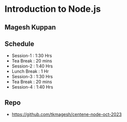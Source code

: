 # Introduction to Node.js

## Magesh Kuppan 

## Schedule
- Session-1 : 1:30 Hrs
- Tea Break : 20 mins
- Session-2 : 1:40 Hrs
- Lunch Break : 1 Hr
- Session-3 : 1:30 Hrs
- Tea Break : 20 mins
- Session-4 : 1:40 Hrs

## Repo
- https://github.com/tkmagesh/centene-node-oct-2023

